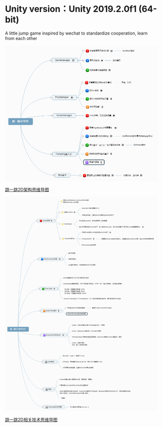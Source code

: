﻿# Unity version：Unity 2019.2.0f1 (64-bit)

A little jump game inspired by wechat to standardize cooperation, learn from each other

![跳一跳2D架构图](./external/跳一跳2D架构.png)


[跳一跳2D架构思维导图](https://naotu.baidu.com/file/39a1b3511ea10d4bd2330258880bac2e)


![跳一跳2D+相关技术图](./external/跳一跳2D+相关技术.png)


[跳一跳2D相关技术思维导图](https://naotu.baidu.com/file/65a1a77a10aead5d6057e09f21dba202)